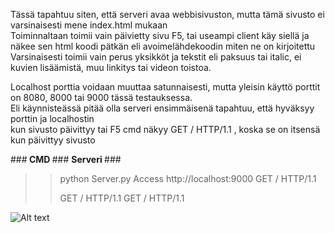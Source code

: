 Tässä tapahtuu siten, että serveri avaa webbisivuston, mutta tämä sivusto ei varsinaisesti mene index.html mukaan <br>
Toiminnaltaan toimii vain päivietty sivu F5, tai useampi client käy siellä ja näkee sen html koodi pätkän eli avoimelähdekoodin miten ne on kirjoitettu <br>
Varsinaisesti toimii vain perus yksikköt ja tekstit eli paksuus tai italic, ei kuvien lisäämistä, muu linkitys tai videon toistoa. <br>


Localhost porttia voidaan muuttaa satunnaisesti, mutta yleisin käyttö porttit on 8080, 8000 tai 9000 tässä testauksessa. <br>
Eli käynnisteässä pitää olla serveri ensimmäisenä tapahtuu, että hyväksyy porttin ja localhostin <br>
kun sivusto päivittyy tai F5 cmd näkyy GET / HTTP/1.1 , koska se on itsensä kun päivittyy sivusto 

###<b> CMD </b> ### <b> Serveri </b> ###
>> python Server.py
>>Access http://localhost:9000
>>GET / HTTP/1.1
>>
>>GET / HTTP/1.1
>>GET / HTTP/1.1
>>
![Alt text](img.PNG?raw=true "Title")
